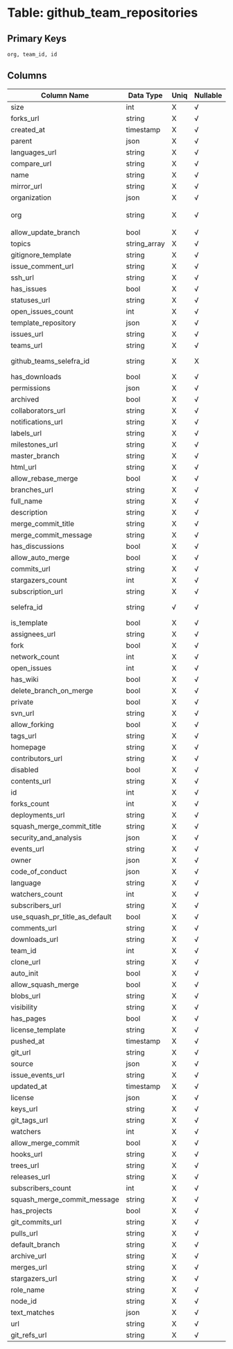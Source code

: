 # Table: github_team_repositories

## Primary Keys 

```
org, team_id, id
```


## Columns 

|  Column Name   |  Data Type  | Uniq | Nullable | Description | 
|  ----  | ----  | ----  | ----  | ---- | 
| size | int | X | √ |  | 
| forks_url | string | X | √ |  | 
| created_at | timestamp | X | √ |  | 
| parent | json | X | √ |  | 
| languages_url | string | X | √ |  | 
| compare_url | string | X | √ |  | 
| name | string | X | √ |  | 
| mirror_url | string | X | √ |  | 
| organization | json | X | √ |  | 
| org | string | X | √ | `The Github Organization of the resource.` | 
| allow_update_branch | bool | X | √ |  | 
| topics | string_array | X | √ |  | 
| gitignore_template | string | X | √ |  | 
| issue_comment_url | string | X | √ |  | 
| ssh_url | string | X | √ |  | 
| has_issues | bool | X | √ |  | 
| statuses_url | string | X | √ |  | 
| open_issues_count | int | X | √ |  | 
| template_repository | json | X | √ |  | 
| issues_url | string | X | √ |  | 
| teams_url | string | X | √ |  | 
| github_teams_selefra_id | string | X | X | fk to github_teams.selefra_id | 
| has_downloads | bool | X | √ |  | 
| permissions | json | X | √ |  | 
| archived | bool | X | √ |  | 
| collaborators_url | string | X | √ |  | 
| notifications_url | string | X | √ |  | 
| labels_url | string | X | √ |  | 
| milestones_url | string | X | √ |  | 
| master_branch | string | X | √ |  | 
| html_url | string | X | √ |  | 
| allow_rebase_merge | bool | X | √ |  | 
| branches_url | string | X | √ |  | 
| full_name | string | X | √ |  | 
| description | string | X | √ |  | 
| merge_commit_title | string | X | √ |  | 
| merge_commit_message | string | X | √ |  | 
| has_discussions | bool | X | √ |  | 
| allow_auto_merge | bool | X | √ |  | 
| commits_url | string | X | √ |  | 
| stargazers_count | int | X | √ |  | 
| subscription_url | string | X | √ |  | 
| selefra_id | string | √ | √ | primary keys value md5 | 
| is_template | bool | X | √ |  | 
| assignees_url | string | X | √ |  | 
| fork | bool | X | √ |  | 
| network_count | int | X | √ |  | 
| open_issues | int | X | √ |  | 
| has_wiki | bool | X | √ |  | 
| delete_branch_on_merge | bool | X | √ |  | 
| private | bool | X | √ |  | 
| svn_url | string | X | √ |  | 
| allow_forking | bool | X | √ |  | 
| tags_url | string | X | √ |  | 
| homepage | string | X | √ |  | 
| contributors_url | string | X | √ |  | 
| disabled | bool | X | √ |  | 
| contents_url | string | X | √ |  | 
| id | int | X | √ |  | 
| forks_count | int | X | √ |  | 
| deployments_url | string | X | √ |  | 
| squash_merge_commit_title | string | X | √ |  | 
| security_and_analysis | json | X | √ |  | 
| events_url | string | X | √ |  | 
| owner | json | X | √ |  | 
| code_of_conduct | json | X | √ |  | 
| language | string | X | √ |  | 
| watchers_count | int | X | √ |  | 
| subscribers_url | string | X | √ |  | 
| use_squash_pr_title_as_default | bool | X | √ |  | 
| comments_url | string | X | √ |  | 
| downloads_url | string | X | √ |  | 
| team_id | int | X | √ |  | 
| clone_url | string | X | √ |  | 
| auto_init | bool | X | √ |  | 
| allow_squash_merge | bool | X | √ |  | 
| blobs_url | string | X | √ |  | 
| visibility | string | X | √ |  | 
| has_pages | bool | X | √ |  | 
| license_template | string | X | √ |  | 
| pushed_at | timestamp | X | √ |  | 
| git_url | string | X | √ |  | 
| source | json | X | √ |  | 
| issue_events_url | string | X | √ |  | 
| updated_at | timestamp | X | √ |  | 
| license | json | X | √ |  | 
| keys_url | string | X | √ |  | 
| git_tags_url | string | X | √ |  | 
| watchers | int | X | √ |  | 
| allow_merge_commit | bool | X | √ |  | 
| hooks_url | string | X | √ |  | 
| trees_url | string | X | √ |  | 
| releases_url | string | X | √ |  | 
| subscribers_count | int | X | √ |  | 
| squash_merge_commit_message | string | X | √ |  | 
| has_projects | bool | X | √ |  | 
| git_commits_url | string | X | √ |  | 
| pulls_url | string | X | √ |  | 
| default_branch | string | X | √ |  | 
| archive_url | string | X | √ |  | 
| merges_url | string | X | √ |  | 
| stargazers_url | string | X | √ |  | 
| role_name | string | X | √ |  | 
| node_id | string | X | √ |  | 
| text_matches | json | X | √ |  | 
| url | string | X | √ |  | 
| git_refs_url | string | X | √ |  | 


